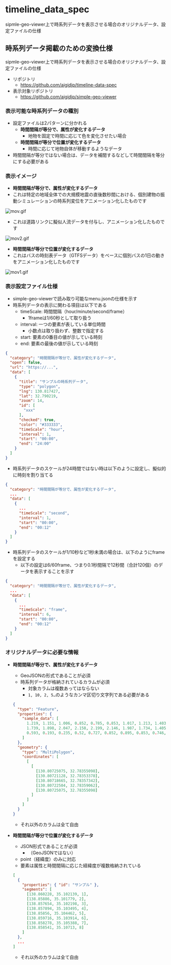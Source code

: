 # timeline_data_spec

sipmle-geo-viewer上で時系列データを表示させる場合のオリジナルデータ、設定ファイルの仕様

## 時系列データ掲載のための変換仕様

sipmle-geo-viewer上で時系列データを表示させる場合のオリジナルデータ、設定ファイルの仕様

- リポジトリ
    - https://github.com/aigidjp/timeline-data-spec
- 表示対象リポジトリ
    - https://github.com/aigidjp/simple-geo-viewer

### 表示可能な時系列データの種別

- 設定ファイルは2パターンに分かれる
    - **時間間隔が等分で、属性が変化するデータ**
        - 地物を固定で時間に応じて色を変化させたい場合
    - **時間間隔が等分で位置が変化するデータ**
        - 時間に応じて地物自体が移動するようなデータ
- 時間間隔が等分ではない場合は、データを補間するなどして時間間隔を等分にする必要がある

### 表示イメージ

- **時間間隔が等分で、属性が変化するデータ**
- これは特定の地域全体での大規模地震の直後数秒間における、個別建物の振動シミュレーションの時系列変位をアニメーション化したものです

![mov.gif](./images/mov.gif)

- これは道路リンクに擬似人流データを付与し、アニメーション化したものです

![mov2.gif](./images/mov2.gif)

- **時間間隔が等分で位置が変化するデータ**
- これはバスの時刻表データ（GTFSデータ）をベースに個別バスの1日の動きをアニメーション化したものです

![mov1.gif](./images/mov1.gif)

### 表示設定ファイル仕様

- simple-geo-viewerで読み取り可能なmenu.jsonの仕様を示す
- 時系列データの表示に関わる項目は以下である
    - timeScale: 時間間隔（hour/minute/second/frame）
      - 1frameは1/60秒として取り扱う
    - interval: 一つの要素が表している単位時間
      - 小数点は取り扱わず、整数で指定する
    - start: 要素の0番目の値が示している時刻
    - end: 要素の最後の値が示している時刻

```json
{
  "category": "時間間隔が等分で、属性が変化するデータ",
  "open": false,
  "url": "https://...",
  "data": [
    {
      "title": "サンプルの時系列データ",
      "type": "polygon",
      "lng": 130.817427,
      "lat": 32.790219,
      "zoom": 14,
      "id": [
        "xxx"
      ],
      "checked": true,
      "color": "#333333",
      "timeScale": "hour",
      "interval": 1,
      "start": "00:00",
      "end": "24:00"
    }
  ]
}
```

- 時系列データのスケールが24時間ではない時は以下のように設定し、擬似的に時刻を割り当てる

```json
{
  "category": "時間間隔が等分で、属性が変化するデータ",
  ...
  "data": [
    {
      ...
      "timeScale": "second",
      "interval": 1,
      "start": "00:00",
      "end": "00:12"
    }
  ]
}
```

- 時系列データのスケールが1/10秒など1秒未満の場合は、以下のようにframeを設定する
  - 以下の設定は6/60frame、つまり0.1秒間隔で12秒間（合計120個）のデータを表示することを示す

```json
{
  "category": "時間間隔が等分で、属性が変化するデータ",
  ...
  "data": [
    {
      ...
      "timeScale": "frame",
      "interval": 6,
      "start": "00:00",
      "end": "00:12"
    }
  ]
}
```

### オリジナルデータに必要な情報

- **時間間隔が等分で、属性が変化するデータ**
    - GeoJSONの形式であることが必須
    - 時系列データが格納されているカラムが必須
        - 対象カラムは複数あってはならない
        - `1, 10, 2, 5…`のようなカンマ区切り文字列である必要がある

    ```json
    {
      "type": "Feature",
      "properties": {
        "sample_data": [
          1.219, 1.151, 1.006, 0.852, 0.785, 0.853, 1.017, 1.213, 1.403, 1.576,
          1.739, 1.898, 2.047, 2.158, 2.199, 2.146, 1.987, 1.734, 1.405, 1.015,
          0.593, 0.193, 0.235, 0.52, 0.727, 0.852, 0.895, 0.853, 0.746, 0.628
        ]
      },
      "geometry": {
        "type": "MultiPolygon",
        "coordinates": [
          [
            [
              [130.80725075, 32.78355098],
              [130.80721128, 32.78353378],
              [130.80718665, 32.78357342],
              [130.80722504, 32.78359062],
              [130.80725075, 32.78355098]
            ]
          ]
        ]
      }
    }
    ```

    - それ以外のカラムは全て自由

- **時間間隔が等分で位置が変化するデータ**
    - JSON形式であることが必須
        - （GeoJSONではない）
    - point（経緯度）のみに対応
    - 要素は属性と時間間隔に応じた経緯度が複数格納されている

    ```json
    [
      {
        "properties": { "id": "サンプル" },
        "segments": [
          [138.860228, 35.102139, 1],
          [138.85886, 35.101779, 2],
          [138.857654, 35.102198, 3],
          [138.857894, 35.103495, 4],
          [138.85856, 35.104462, 5],
          [138.859716, 35.103914, 6],
          [138.858278, 35.105388, 7],
          [138.858541, 35.10713, 8]
        ]
      },
      ...
    ]
    ```
  
    - それ以外のカラムは全て自由